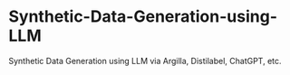 # Synthetic-Data-Generation-using-LLM
Synthetic Data Generation using LLM via Argilla, Distilabel, ChatGPT, etc.
